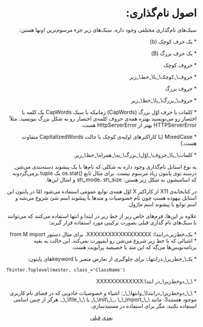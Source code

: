 <h1 align=right>‫اصول نام‌گذاری:</h1>

<p align=right>‫سبک‌های نام‌‌گذاری مختلفی وجود داره. سبک‌های زیر جزء مرسوم‌ترین اونها هستن:</p>

<p align=right>‫* یک حرف کوچک (b)</p>

<p align=right>‫* یک حرف بزرگ (B)</p>

<p align=right>‫* حروف کوچک</p>

<p align=right>‫* حروف\_کوچک\_با\_خط\_زیر</p>

<p align=right>‫* حروف بزرگ</p>

<p align=right>‫* حروف\_بزرگ\_با\_خط\_زیر</p>

<p align=right>‫* کلمات با حرف اوّل بزرگ (CapWords) زمانیکه با سبک CapWords یک کلمه با اختصار رو می‌نویسید بهتره همه‌ی حروف کلمه‌ی اختصار رو به شکل بزرگ بنویسید. مثلاً HTTPServerError بهتر از HttpServerError هست.</p>

<p align=right>‫* MixedCase (با کاراکتر‌های اولیه‌ی کوچک با حالت CapitalizedWords متفاوت هست.)</p>

<p align=right>‫* کلمات\_با\_حروف\_اوّل\_بزرگ\_به\_همراه\_خط\_زیر.</p>

<p align=right>‫یه نوع استایل نام‌گذاری وجود داره به شکلی که نام‌ها با یک پیشوند دسته‌بندی می‌شن. درسته توی پایتون زیاد مرسوم نیست. برای مثال تابع ‪os.stat()‬ یک tuple برمی‌گردونه که اسامیشون به شکل زیر هستن: st\_mode، st\_size و امثال این‌ها.</p>

<p align=right>‫در کتابخانه‌ی X11 از کاراکتر X اوّل همه‌ی توابع عمومی استفاده می‌شود امّا در پایتون این استایل بیهوده هستِ چون نام خصوصیات و متد‌ها با پیشوند اسم شئ شروع می‌شه و اسم توابع با پیشوند اسم ماژول.</p>

<p align=right>‫علاوه بر این‌ها، فرم‌های خاص زیر از خط زیر در ابتدا و انتها استفاده می‌کنند که می‌توانند با سبک‌های نام گذاری قبلی بصورت ترکیبی مورد استفاده قرار گیرند:</p>

<p align=right>‫* ‌یک‌ـ‌خط‌زیر‌ـ‌درابتدا: XXXXXXXXXXXXXXXXXX. برای مثال دستور ‪from M import *‬ اشیائی که با خط زیر شروع می‌شن رو ایمپورت نمی‌کنه. این حالت به بقیه برنامه‌نویس‌ها می‌گه که این متد یا خصیصه پرایویت هست.</p>

<p align=right>‫* یک\_خط‌زیر\_درانتهاـ: برای جلوگیری از تعارض متغیر با keyword‌های پایتون:</p>

<pre><code>Tkinter.Toplevel(master, class_='ClassName')
</code></pre>

<p align=right>‫* \_\_دوخط‌زیر\_در ابتدا:XXXXXXXXXXXXX</p>

<p align=right>‫* \_\_دوخط‌زیر\_درابتدا\_وانتها\_\_: اشیاء و خصوصیات جادویی که در فضای نام کاربری موجود هستند3. مانند \_\_init\_\_، \_\_import\_\_ یا \_\_file\_\_. هرگز از چنین اسامی استفاده نکنید، مگر برای استفاده در مستندسازی.</p>

<p align=center><a href="https://github.com/vahit/pep8-per/blob/master/partvii.md">بعدی</a> <a href="https://github.com/vahit/pep8-per/blob/master/partv.md">قبلی</a></p>
